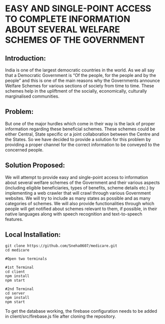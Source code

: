 # EASY AND SINGLE-POINT ACCESS TO COMPLETE INFORMATION ABOUT SEVERAL WELFARE SCHEMES OF THE GOVERNMENT 

## Introduction:
India is one of the largest democratic countries in the world. As we all say that a Democratic Government is “Of the people, for the people and by the people” and this is one of the main reasons why the Governments announce Welfare Schemes for various sections of society from time to time. These schemes help in the upliftment of the socially, economically, culturally marginalised communities. 

## Problem:
But one of the major hurdles which come in their way is the lack of proper information regarding these beneficial schemes. These schemes could be either Central, State specific or a joint collaboration between the Centre and the States. So we have decided to provide a solution for this problem by providing a proper channel for the correct information to be conveyed to the concerned people. 

## Solution Proposed:
We will attempt to provide easy and single-point access to information about several welfare schemes of the Government and their various aspects (including eligible beneficiaries, types of benefits, scheme details etc.) by implementing a web crawler that will crawl through various Government websites. We will try to include as many states as possible and as many categories of schemes. We will also provide functionalities through which people will get notified about schemes relevant to them, if possible, in their native languages along with speech recognition and text-to-speech features.

## Local Installation:
```
git clone https://github.com/Sneha0607/medicare.git
cd medicare

#Open two terminals

#1st Terminal
cd client
npm install
npm start

#2nd Terminal
cd server
npm install
npm start
```
To get the database working, the firebase configuration needs to be added in client/src/firebase.js file after cloning the repository.
